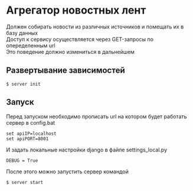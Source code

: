 # Агрегатор новостных лент

Должен собирать новости из различных источников и помещать их в базу данных  
Доступ к сервису осуществляется через GET-запросы по опеределенным url  
Это поведение должно измениться в дальнейшем


## Развертывание зависимостей
```
$ server init
```

## Запуск

Перед запуском необходимо прописать url на котором будет работать сервер в config.bat
```
set apiIP=localhost
set apiPORT=8001
```

И задать локальные настройки django в файле settings_local.py
```
DEBUG = True
```

После этого можно запустить сервер командой

```
$ server start
```